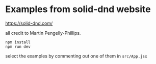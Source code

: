 # Examples from solid-dnd website

https://solid-dnd.com/

all credit to Martin Pengelly-Phillips.

```
npm install
npm run dev
```

select the examples by commenting out one of them in `src/App.jsx`